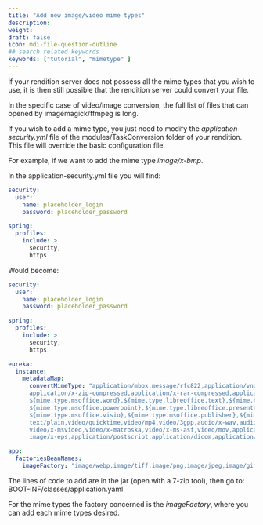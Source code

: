 ```yaml
---
title: "Add new image/video mime types"
description: 
weight: 
draft: false
icon: mdi-file-question-outline
## search related keywords
keywords: ["tutorial", "mimetype" ]
---
```


If your rendition server does not possess all the mime types that you
wish to use, it is then still possible that the rendition server could
convert your file.

In the specific case of video/image conversion, the full list of files
that can opened by imagemagick/ffmpeg is long.

If you wish to add a mime type, you just need to modify the
*application-security.yml* file of the modules/TaskConversion folder of your rendition.
This file will override the basic configuration file.

For example, if we want to add the mime type *image/x-bmp*.

In the application-security.yml file you will find:

``` yaml
security:
  user:
    name: placeholder_login
    password: placeholder_password

spring:
  profiles:
    include: >
      security,
      https
```

Would become:

``` yaml
security:
  user:
    name: placeholder_login
    password: placeholder_password

spring:
  profiles:
    include: >
      security,
      https

eureka:
  instance:
    metadataMap:
      convertMimeType: "application/mbox,message/rfc822,application/vnd.ms-outlook,text/html,application/zip,application/x-zip,
      application/x-zip-compressed,application/x-rar-compressed,application/x-rar,application/java-archive,text/rtf,
      ${mime.type.msoffice.word},${mime.type.libreoffice.text},${mime.type.msoffice.excel},${mime.type.libreoffice.sheet},
      ${mime.type.msoffice.powerpoint},${mime.type.libreoffice.presentation},${mime.type.msoffice.project},
      ${mime.type.msoffice.visio},${mime.type.msoffice.publisher},${mime.type.libreoffice.graphics},
      text/plain,video/quicktime,video/mp4,video/3gpp,audio/x-wav,audio/mp3,video/x-flv,video/mpeg,
      video/x-msvideo,video/x-matroska,video/x-ms-asf,video/mov,application/x-empty,audio/mpeg,audio/x-mpeg,audio/x-aiff,audio/mp4,video/gif,image/png,image/jpeg,image/gif,image/x-ms-bmp,image/x-bmp,image/x-portable-bitmap,image/vnd.adobe.photoshop,
      image/x-eps,application/postscript,application/dicom,application/pcx,application/x-pcx,image/pcx,image/x-pc-paintbrush,image/x-pcx,zz-application/zz-winassoc-pcx,image/jp2,image/tiff"

app:
  factoriesBeanNames:
    imageFactory: "image/webp,image/tiff,image/png,image/jpeg,image/gif,image/x-ms-bmp,image/x-bmp,image/x-portable-bitmap,image/vnd.adobe.photoshop,image/x-eps,application/postscript,application/dicom,application/pcx,application/x-pcx,image/pcx,image/x-pc-paintbrush,image/x-pcx,zz-application/zz-winassoc-pcx,image/jp2"

```
The lines of code to add are in the jar (open with a 7-zip tool), then go to:
BOOT-INF/classes/application.yaml

For the mime types the factory concerned is the
*imageFactory*, where you can add each mime types desired.
